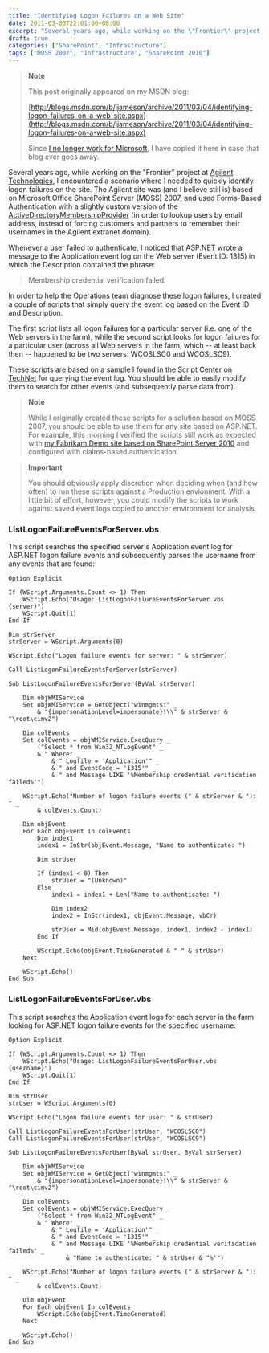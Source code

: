 ```yaml
---
title: "Identifying Logon Failures on a Web Site"
date: 2011-03-03T22:01:00+08:00
excerpt: "Several years ago, while working on the \"Frontier\" project at Agilent Technologies , I encountered a scenario where I needed to quickly identify logon failures on the site. The Agilent site was (and I believe still is) based on Microsoft Office SharePoint..."
draft: true
categories: ["SharePoint", "Infrastructure"]
tags: ["MOSS 2007", "Infrastructure", "SharePoint 2010"]
---
```


> **Note**
> 
> This post originally appeared on my MSDN blog:  
>   
> 
> [http://blogs.msdn.com/b/jjameson/archive/2011/03/04/identifying-logon-failures-on-a-web-site.aspx](http://blogs.msdn.com/b/jjameson/archive/2011/03/04/identifying-logon-failures-on-a-web-site.aspx)
> 
> Since [I no longer work for Microsoft](/blog/jjameson/archive/2011/09/02/last-day-with-microsoft.aspx), I have copied it here in case that blog ever goes away.


Several years ago, while working on the "Frontier" project at [Agilent Technologies](http://chem.agilent.com), I encountered a scenario where I needed to quickly identify logon failures on the site. The Agilent site was (and I believe still is) based on Microsoft Office SharePoint Server (MOSS) 2007, and used Forms-Based Authentication with a slightly custom version of the [ActiveDirectoryMembershipProvider](http://msdn.microsoft.com/en-us/library/system.web.security.activedirectorymembershipprovider%28v=VS.80%29.aspx) (in order to lookup users by email address, instead of forcing customers and partners to remember their usernames in the Agilent extranet domain).

Whenever a user failed to authenticate, I noticed that ASP.NET wrote a message to the Application event log on the Web server (Event ID: 1315) in which the Description contained the phrase:


> Membership credential verification failed.


In order to help the Operations team diagnose these logon failures, I created a couple of scripts that simply query the event log based on the Event ID and Description.

The first script lists all logon failures for a particular server (i.e. one of the Web servers in the farm), while the second script looks for logon failures for a particular user (across all Web servers in the farm, which -- at least back then -- happened to be two servers: WCOSLSC0 and WCOSLSC9).

These scripts are based on a sample I found in the [Script Center on TechNet](http://technet.microsoft.com/en-us/scriptcenter/default.aspx) for querying the event log. You should be able to easily modify them to search for other events (and subsequently parse data from).


> **Note**
> 
> While I originally created these scripts for a solution based on MOSS 2007, you should be able to use them for any site based on ASP.NET. For example, this morning I verified the scripts still work as expected with [my Fabrikam Demo site based on SharePoint Server 2010](/blog/jjameson/archive/2011/02/25/claims-login-web-part-for-sharepoint-server-2010.aspx) and configured with claims-based authentication.



> **Important**
> 
> You should obviously apply discretion when deciding when (and how often) to run these scripts against a Production envionment. With a little bit of effort, however, you could modify the scripts to work against saved event logs copied to another environment for analysis.


### ListLogonFailureEventsForServer.vbs

This script searches the specified server's Application event log for ASP.NET logon failure events and subsequently parses the username from any events that are found:



    Option Explicit
    
    If (WScript.Arguments.Count <> 1) Then
        WScript.Echo("Usage: ListLogonFailureEventsForServer.vbs {server}")    
        WScript.Quit(1)
    End If
    
    Dim strServer
    strServer = WScript.Arguments(0)
    
    WScript.Echo("Logon failure events for server: " & strServer)
    
    Call ListLogonFailureEventsForServer(strServer)
    
    Sub ListLogonFailureEventsForServer(ByVal strServer)
    
        Dim objWMIService
        Set objWMIService = GetObject("winmgmts:" _
            & "{impersonationLevel=impersonate}!\\" & strServer & "\root\cimv2")
    
        Dim colEvents
        Set colEvents = objWMIService.ExecQuery _
            ("Select * from Win32_NTLogEvent" _
            & " Where" _
                & " Logfile = 'Application'" _
                & " and EventCode = '1315'" _
                & " and Message LIKE '%Membership credential verification failed%'")
    
        WScript.Echo("Number of logon failure events (" & strServer & "): " _
            & colEvents.Count)
    
        Dim objEvent
        For Each objEvent In colEvents
            Dim index1
            index1 = InStr(objEvent.Message, "Name to authenticate: ")
    
            Dim strUser
    
            If (index1 < 0) Then
                strUser = "(Unknown)"
            Else
                index1 = index1 + Len("Name to authenticate: ")
    
                Dim index2
                index2 = InStr(index1, objEvent.Message, vbCr)
    
                strUser = Mid(objEvent.Message, index1, index2 - index1)
            End If
    
            WScript.Echo(objEvent.TimeGenerated & "	" & strUser)
        Next
    
        WScript.Echo()
    End Sub



### ListLogonFailureEventsForUser.vbs

This script searches the Application event logs for each server in the farm looking for ASP.NET logon failure events for the specified username:



    Option Explicit
    
    If (WScript.Arguments.Count <> 1) Then
        WScript.Echo("Usage: ListLogonFailureEventsForUser.vbs {username}")    
        WScript.Quit(1)
    End If
    
    Dim strUser
    strUser = WScript.Arguments(0)
    
    WScript.Echo("Logon failure events for user: " & strUser)
    
    Call ListLogonFailureEventsForUser(strUser, "WCOSLSC0")
    Call ListLogonFailureEventsForUser(strUser, "WCOSLSC9")
    
    Sub ListLogonFailureEventsForUser(ByVal strUser, ByVal strServer)
    
        Dim objWMIService
        Set objWMIService = GetObject("winmgmts:" _
            & "{impersonationLevel=impersonate}!\\" & strServer & "\root\cimv2")
    
        Dim colEvents
        Set colEvents = objWMIService.ExecQuery _
            ("Select * from Win32_NTLogEvent" _
            & " Where" _
                & " Logfile = 'Application'" _
                & " and EventCode = '1315'" _
                & " and Message LIKE '%Membership credential verification failed%" _
                    & "Name to authenticate: " & strUser & "%'")
    
        WScript.Echo("Number of logon failure events (" & strServer & "): " _
            & colEvents.Count)
    
        Dim objEvent
        For Each objEvent In colEvents
            WScript.Echo(objEvent.TimeGenerated)
        Next
    
        WScript.Echo()
    End Sub

